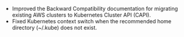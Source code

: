 - Improved the Backward Compatibility documentation for migrating existing AWS clusters to Kubernetes Cluster API (CAPI).
- Fixed Kubernetes context switch when the recommended home directory (~/.kube) does not exist.
